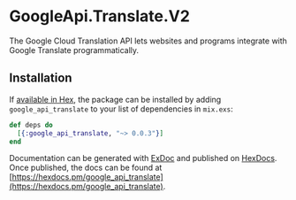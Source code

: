 # GoogleApi.Translate.V2

The Google Cloud Translation API lets websites and programs integrate with
Google Translate programmatically.

## Installation

If [available in Hex](https://hex.pm/docs/publish), the package can be installed
by adding `google_api_translate` to your list of dependencies in `mix.exs`:

```elixir
def deps do
  [{:google_api_translate, "~> 0.0.3"}]
end
```

Documentation can be generated with [ExDoc](https://github.com/elixir-lang/ex_doc)
and published on [HexDocs](https://hexdocs.pm). Once published, the docs can
be found at [https://hexdocs.pm/google_api_translate](https://hexdocs.pm/google_api_translate).
